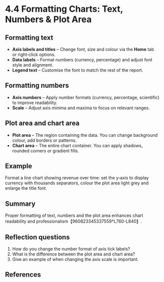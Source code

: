 # 4.4 Formatting Charts: Text, Numbers & Plot Area

## Formatting text

* **Axis labels and titles** – Change font, size and colour via the **Home** tab or right‑click options.
* **Data labels** – Format numbers (currency, percentage) and adjust font style and alignment.
* **Legend text** – Customise the font to match the rest of the report.

## Formatting numbers

* **Axis numbers** – Apply number formats (currency, percentage, scientific) to improve readability.
* **Scale** – Adjust axis minima and maxima to focus on relevant ranges.

## Plot area and chart area

* **Plot area** – The region containing the data. You can change background colour, add borders or patterns.
* **Chart area** – The entire chart container. You can apply shadows, rounded corners or gradient fills.

## Example

Format a line chart showing revenue over time: set the y‑axis to display currency with thousands separators, colour the plot area light grey and enlarge the title font.

## Summary

Proper formatting of text, numbers and the plot area enhances chart readability and professionalism【960823345337559†L760-L840】.

## Reflection questions

1. How do you change the number format of axis tick labels?
2. What is the difference between the plot area and chart area?
3. Give an example of when changing the axis scale is important.

## References

[^1]: Microsoft article on chart formatting options【960823345337559†L760-L840】.
